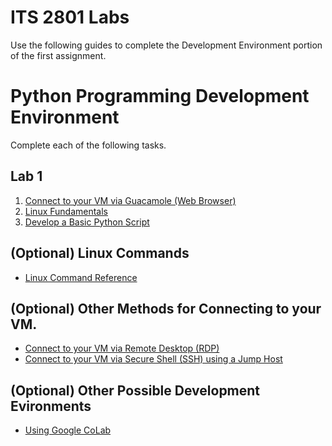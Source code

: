 # ITS 2801 Labs
Use the following guides to complete the Development Environment portion of the first assignment.

# Python Programming Development Environment

Complete each of the following tasks.

## Lab 1
1. [Connect to your VM via Guacamole (Web Browser)](../tasks/Task-Connect-to-GNS3-VM-Guac.md)
1. [Linux Fundamentals](../tasks/Task-Linux-Fundamentals.md)
1. [Develop a Basic Python Script](../tasks/Task-Python-Hello-World.md)

## (Optional) Linux Commands

- [Linux Command Reference](../tasks/Linux-Command-Reference.md)

## (Optional) Other Methods for Connecting to your VM.

- [Connect to your VM via Remote Desktop (RDP)](../tasks/Task-Connect-to-GNS3-VM.md)
- [Connect to your VM via Secure Shell (SSH) using a Jump Host](../tasks/Task-SSH-Jumphost.md)

## (Optional) Other Possible Development Evironments

- [Using Google CoLab](../tasks/Task-Google-CoLab.md)
